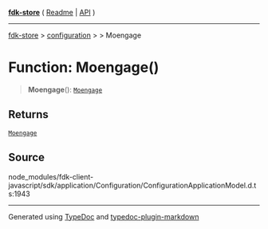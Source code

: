 [**fdk-store**](../../../README.md) ( [Readme](../../../README.md) \| [API](../../../API.md) )

---

[fdk-store](../../../API.md) > [configuration](../../README.md) > [<internal>](../README.md) > Moengage

# Function: Moengage()

> **Moengage**(): [`Moengage`](../type-aliases/type-alias.Moengage.md)

## Returns

[`Moengage`](../type-aliases/type-alias.Moengage.md)

## Source

node_modules/fdk-client-javascript/sdk/application/Configuration/ConfigurationApplicationModel.d.ts:1943

---

Generated using [TypeDoc](https://typedoc.org/) and [typedoc-plugin-markdown](https://www.npmjs.com/package/typedoc-plugin-markdown)
